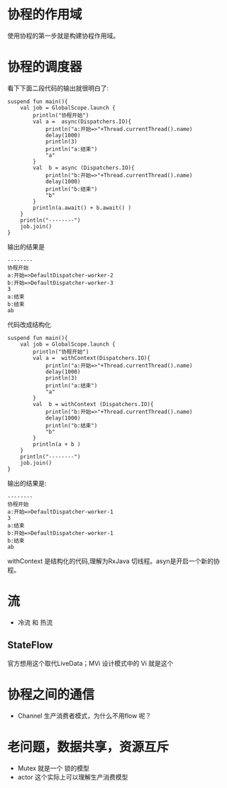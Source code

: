 # 协程的作用域

使用协程的第一步就是构建协程作用域。

# 协程的调度器

看下下面二段代码的输出就很明白了:

```
suspend fun main(){
    val job = GlobalScope.launch {
        println("协程开始")
        val a =  async(Dispatchers.IO){
            println("a:开始=>"+Thread.currentThread().name)
            delay(1000)
            println(3)
            println("a:结束")
            "a"
        }
        val  b = async (Dispatchers.IO){
            println("b:开始=>"+Thread.currentThread().name)
            delay(1000)
            println("b:结束")
            "b"
        }
        println(a.await() + b.await() )
    }
    println("--------")
    job.join()
}
```

输出的结果是
```
--------
协程开始
a:开始=>DefaultDispatcher-worker-2
b:开始=>DefaultDispatcher-worker-3
3
a:结束
b:结束
ab
```

代码改成结构化

```
suspend fun main(){
    val job = GlobalScope.launch {
        println("协程开始")
        val a =  withContext(Dispatchers.IO){
            println("a:开始=>"+Thread.currentThread().name)
            delay(1000)
            println(3)
            println("a:结束")
            "a"
        }
        val  b = withContext (Dispatchers.IO){
            println("b:开始=>"+Thread.currentThread().name)
            delay(1000)
            println("b:结束")
            "b"
        }
        println(a + b )
    }
    println("--------")
    job.join()
}
```
输出的结果是:
```
--------
协程开始
a:开始=>DefaultDispatcher-worker-1
3
a:结束
b:开始=>DefaultDispatcher-worker-1
b:结束
ab
```
withContext 是结构化的代码,理解为RxJava 切线程。asyn是开启一个新的协程。


# 流

- 冷流 和 热流


## StateFlow

官方想用这个取代LiveData；MVi 设计模式中的 Vi 就是这个


# 协程之间的通信

 - Channel 生产消费者模式，为什么不用flow 呢？

# 老问题，数据共享，资源互斥


-  Mutex 就是一个 锁的模型
- actor  这个实际上可以理解生产消费模型



  
